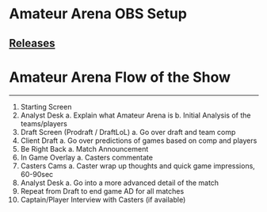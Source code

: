 # Amateur Arena OBS Setup

## [Releases](https://github.com/AOE-Esports/AABroadcast/releases)

# Amateur Arena Flow of the Show

------------

1. Starting Screen
2. Analyst Desk
	a. Explain what Amateur Arena is
	b. Initial Analysis of the teams/players
5. Draft Screen (Prodraft / DraftLoL) 
	a. Go over draft and team comp
7. Client Draft
	a. Go over predictions of games based on comp and players
9. Be Right Back
	a. Match Announcement
10. In Game Overlay
	a. Casters commentate 
11. Casters Cams
	a. Caster wrap up thoughts and quick game impressions, 60-90sec
12. Analyst Desk
	a. Go into a more advanced detail of the match
13. Repeat from Draft to end game AD for all matches
14. Captain/Player Interview with Casters (if available)
